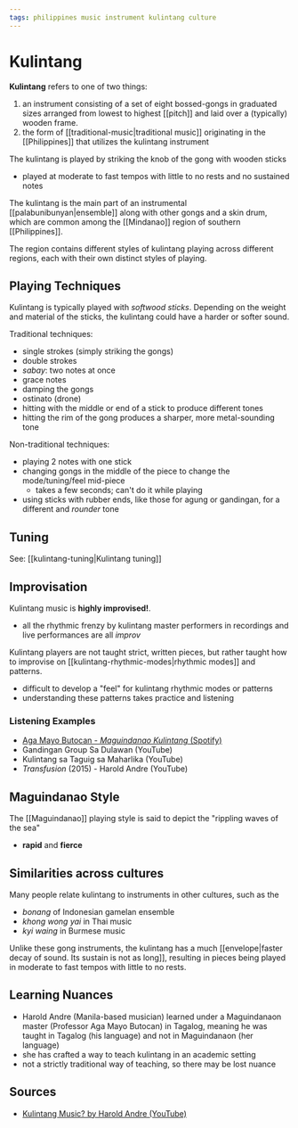 ```yaml
---
tags: philippines music instrument kulintang culture
---
```


# Kulintang

**Kulintang** refers to one of two things:

1. an instrument consisting of a set of eight bossed-gongs in graduated sizes arranged from lowest to highest [[pitch]] and laid over a (typically) wooden frame.
2. the form of [[traditional-music|traditional music]] originating in the [[Philippines]] that utilizes the kulintang instrument

The kulintang is played by striking the knob of the gong with wooden sticks

- played at moderate to fast tempos with little to no rests and no sustained notes

The kulintang is the main part of an instrumental [[palabunibunyan|ensemble]] along with other gongs and a skin drum, which are common among the [[Mindanao]] region of southern [[Philippines]].

The region contains different styles of kulintang playing across different regions, each with their own distinct styles of playing.

## Playing Techniques

Kulintang is typically played with _softwood sticks_. Depending on the weight and material of the sticks, the kulintang could have a harder or softer sound.

Traditional techniques:

- single strokes (simply striking the gongs)
- double strokes
- _sabay_: two notes at once
- grace notes
- damping the gongs
- ostinato (drone)
- hitting with the middle or end of a stick to produce different tones
- hitting the rim of the gong produces a sharper, more metal-sounding tone

Non-traditional techniques:

- playing 2 notes with one stick
- changing gongs in the middle of the piece to change the mode/tuning/feel mid-piece
  - takes a few seconds; can't do it while playing
- using sticks with rubber ends, like those for agung or gandingan, for a different and _rounder_ tone

## Tuning

See: [[kulintang-tuning|Kulintang tuning]]

## Improvisation

Kulintang music is **highly improvised!**.

- all the rhythmic frenzy by kulintang master performers in recordings and live performances are all _improv_

Kulintang players are not taught strict, written pieces, but rather taught how to improvise on [[kulintang-rhythmic-modes|rhythmic modes]] and patterns.

- difficult to develop a "feel" for kulintang rhythmic modes or patterns
- understanding these patterns takes practice and listening

### Listening Examples

- [Aga Mayo Butocan - _Maguindanao Kulintang_ (Spotify)](https://open.spotify.com/album/6SPJbZqIpkZ3ozdUDbfrtb)
- Gandingan Group Sa Dulawan (YouTube)
- Kulintang sa Taguig sa Maharlika (YouTube)
- _Transfusion_ (2015) - Harold Andre (YouTube)

## Maguindanao Style

The [[Maguindanao]] playing style is said to depict the "rippling waves of the sea"

- **rapid** and **fierce**

## Similarities across cultures

Many people relate kulintang to instruments in other cultures, such as the

- _bonang_ of Indonesian gamelan ensemble
- _khong wong yai_ in Thai music
- _kyi waing_ in Burmese music

Unlike these gong instruments, the kulintang has a much [[envelope|faster decay of sound. Its sustain is not as long]], resulting in pieces being played in moderate to fast tempos with little to no rests.

## Learning Nuances

- Harold Andre (Manila-based musician) learned under a Maguindanaon master (Professor Aga Mayo Butocan) in Tagalog, meaning he was taught in Tagalog (his language) and not in Maguindanaon (her language)
- she has crafted a way to teach kulintang in an academic setting
- not a strictly traditional way of teaching, so there may be lost nuance

## Sources

- [Kulintang Music? by Harold Andre (YouTube)](https://www.youtube.com/watch?v=9Y8lEktFjKc)
